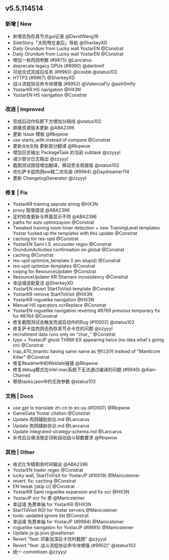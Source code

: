 ## v5.5.114514

### 新增 | New

* 新增去伪存真节点gui记录 @DavidWang19
* SideStory「太阳甩在身后」导航 @SherkeyXD
* Daily Orundum from Lucky wall YostarEN @Constrat
* Daily Orundum from Lucky wall YostarEN @Constrat
* 增加一些肉鸽参数 (#9875) @Lancarus
* deprecate legacy GPUs (#9990) @dantmnf
* 可组合式完成后任务 (#9960) @Icexbb @status102
* HTTP2 (#9967) @SherkeyXD
* 战斗流程协议命令块增强 (#9952) @ValenciaFly @astr0mfly
* YostarKR HS navigation @HX3N
* YostarEN HS navigation @Constrat

### 改进 | Improved

* 完成后动作标题下方增加分隔线 @status102
* 屏蔽资源版本更新 @ABA2396
* 更新 Issue 模板 @Rbqwow
* use starts_with instead of compare @Constrat
* 更新`其他`文档 更新部分翻译 @Rbqwow
* 增加日志输出 PackageTask 的当前 subtask @zzyyyl
* 减少部分日志输出 @zzyyyl
* 截图测试按钮增加翻译，移动至全局层级 @status102
* 优化萨卡兹肉鸽ew精二优先级 (#9984) @Daydreamer114
* 更新 ChangelogGenerator @zzyyyl

### 修复 | Fix

* YostarKR training seprate string @HX3N
* proxy 取值错误 @ABA2396
* 定时检查更新与界面显示不符 @ABA2396
* paths for auto optimizayion @Constrat
* Tweaked training room timer detection + new TrainingLevel templates Yostar fucked up the templates with this update @Constrat
* caching for res-upd @Constrat
* YostarEN Sami I.S. encounter regex @Constrat
* OrundumActivities confirmation on global @Constrat
* caching @Constrat
* res-upd optimize_template (I am stupid) @Constrat
* res-upd optimize-templates @Constrat
* oxipng for ResourceUpdater @Constrat
* ResourceUpdater KR Shamare incosistency @Constrat
* 幸运墙适配夏活 @SherkeyXD
* YostarEN revert StartToVisit template @Constrat
* YostarKR remove StartToVisit @HX3N
* YostarKR roguelike navigation @HX3N
* Manual HS operators ocrReplace @Constrat
* YostarEN roguelike navigation reverting #8769  previous temporary fix for #8764 @Constrat
* 修复截图测试会触发完成后动作的Bug (#10002) @status102
* 修复萨卡兹肉鸽去伪存真节点卡住的问题 @zzyyyl
* recruitment data runs only on "char_" @Constrat
* typo + YostarJP ghost THRM-EX appearing twice (no idea what's going on) @Constrat
* trap_470_tmantic having same name as 맨티코어 instead of "Manticore Killer" @Constrat
* 修复Readme中的Weblate链接 @Rbqwow
* 修复debug模式在intel mac系统下无法通过编译的问题 (#9940) @Alan-Charred
* 移除tasks.json中的无效参数 @status102

### 文档 | Docs

* use gpt to translate zh-cn to en-us (#10007) @Rbqwow
* GameData Yostar citation @Constrat
* Update 肉鸽辅助协议.md @Lancarus
* Update 肉鸽辅助协议.md @Lancarus
* Update integrated-strategy-schema.md @Lancarus
* 补充后台保活限定词和自动战斗帧数要求 @Rbqwow

### 其他 | Other

* 格式化专精剩余时间输出 @ABA2396
* YostarEN trader regex @Constrat
* lucky wall, StartToVisit for YostarJP (#10019) @Manicsteiner
* revert: fix: caching @Constrat
* EN tweak [skip ci] @Constrat
* YostarKR Sami roguelike expansion and fix ocr @HX3N
* YostarJP ocr fix 黍 @Manicsteiner
* 幸运墙 免费单抽 for YostarKR @HX3N
* StartToVisit ROI for Yostar servers @Manicsteiner
* tools: updated ignore list @Constrat
* 幸运墙 免费单抽 for YostarJP (#9994) @Manicsteiner
* roguelike navigation for YostarJP (#9995) @Manicsteiner
* Update ja-jp.json @wallsman
* Revert "feat: 印象加深后卡住时截图" @zzyyyl
* Revert "feat: 战斗流程协议命令块增强 (#9952)" @status102
* 统一 commitizen @zzyyyl
